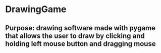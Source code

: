 # DrawingGame
## Purpose: drawing software made with pygame that allows the user to draw by clicking and holding left mouse button and dragging mouse
